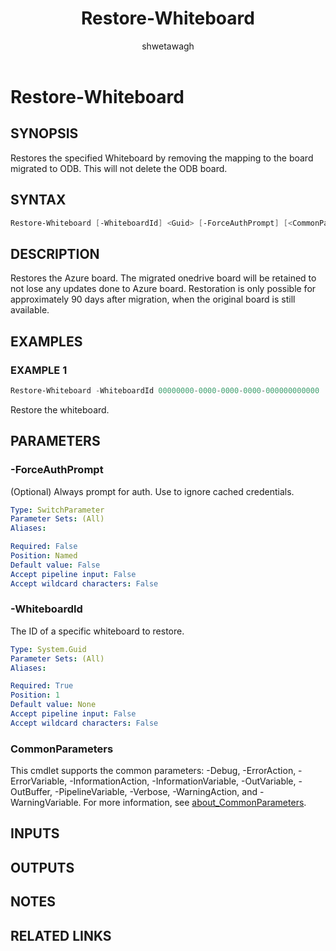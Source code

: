 ﻿---
external help file: WhiteboardAdmin-help.xml
Module Name: WhiteboardAdmin
online version: https://learn.microsoft.com/powershell/module/whiteboard/restore-whiteboard
applicable: Microsoft Whiteboard
title: Restore-Whiteboard
schema: 2.0.0
author: shwetawagh
ms.author: shwetawagh
ms.reviewer:
---

# Restore-Whiteboard

## SYNOPSIS
Restores the specified Whiteboard by removing the mapping to the board migrated to ODB. This will
not delete the ODB board.

## SYNTAX

```powershell
Restore-Whiteboard [-WhiteboardId] <Guid> [-ForceAuthPrompt] [<CommonParameters>]
```

## DESCRIPTION

Restores the Azure board. The migrated onedrive board will be retained to not lose any updates done
to Azure board. Restoration is only possible for approximately 90 days after migration, when the
original board is still available.

## EXAMPLES

### EXAMPLE 1

```powershell
Restore-Whiteboard -WhiteboardId 00000000-0000-0000-0000-000000000000
```

Restore the whiteboard.

## PARAMETERS

### -ForceAuthPrompt

(Optional) Always prompt for auth. Use to ignore cached credentials.

```yaml
Type: SwitchParameter
Parameter Sets: (All)
Aliases:

Required: False
Position: Named
Default value: False
Accept pipeline input: False
Accept wildcard characters: False
```

### -WhiteboardId

The ID of a specific whiteboard to restore.

```yaml
Type: System.Guid
Parameter Sets: (All)
Aliases:

Required: True
Position: 1
Default value: None
Accept pipeline input: False
Accept wildcard characters: False
```

### CommonParameters

This cmdlet supports the common parameters: -Debug, -ErrorAction, -ErrorVariable,
-InformationAction, -InformationVariable, -OutVariable, -OutBuffer, -PipelineVariable, -Verbose,
-WarningAction, and -WarningVariable. For more information, see
[about_CommonParameters](https://go.microsoft.com/fwlink/p/?LinkID=113216).

## INPUTS

## OUTPUTS

## NOTES

## RELATED LINKS
